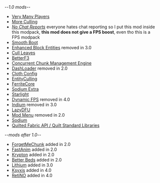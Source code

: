 --_1.0 mods_--


- [Very Many Players](https://modrinth.com/mod/vmp-fabric)
- [More Culling](https://modrinth.com/mod/moreculling)
- [_No Chat Reports_](https://modrinth.com/mod/no-chat-reports) everyone hates chat reporting so I put this mod inside this modpack, **this mod does not give a FPS boost**, even tho this is a FPS modpack
- [Smooth Boot](https://modrinth.com/mod/smoothboot-fabric)
- [Enhanced Block Entities](https://modrinth.com/mod/ebe) removed in 3.0
- [Cull Leaves](https://modrinth.com/mod/cull-leaves)
- [BetterF3](https://modrinth.com/mod/betterf3)
- [Concurrent Chunk Management Engine](https://modrinth.com/mod/c2me-fabric)
- [DashLoader](https://modrinth.com/mod/dashloader) removed in 2.0
- [Cloth Config](https://modrinth.com/mod/cloth-config)
- [EntityCulling](https://modrinth.com/mod/entityculling)
- [FerriteCore](https://modrinth.com/mod/ferrite-core)
- [Sodium Extra](https://modrinth.com/mod/sodium-extra)
- [Starlight](https://modrinth.com/mod/starlight)
- [Dynamic FPS](https://modrinth.com/mod/dynamic-fps) removed in 4.0
- [Indium](https://modrinth.com/mod/indium) removed in 3.0
- [LazyDFU](https://modrinth.com/mod/lazydfu)
- [Mod Menu](https://modrinth.com/mod/modmenu) removed in 2.0
- [Sodium](https://modrinth.com/mod/sodium)
- [Quilted Fabric API / Quilt Standard Libraries](https://modrinth.com/mod/qsl)

--_mods after 1.0_--


- [ForgetMeChunk](https://modrinth.com/mod/forgetmechunk) added in 2.0
- [FastAnim](https://modrinth.com/mod/fastanim) added in 2.0
- [Krypton](https://modrinth.com/mod/krypton) added in 2.0
- [Better Beds](https://modrinth.com/mod/better-beds) added in 2.0
- [Lithium](https://modrinth.com/mod/lithium) added in 3.0
- [Ksyxis](https://modrinth.com/mod/ksyxis) added in 4.0
- [RetiNO](https://modrinth.com/mod/retino) added in 4.0
